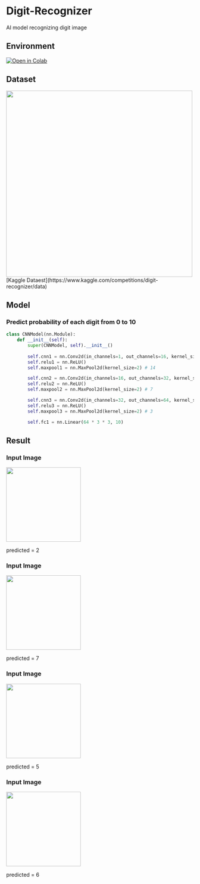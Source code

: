 # Digit-Recognizer
AI model recognizing digit image

## Environment
[![Open in Colab](https://colab.research.google.com/assets/colab-badge.svg)](https://colab.research.google.com/drive/1bQtLXtg7eMvmWmvYppJ9FKW1XAf_86LT#scrollTo=dc3rIWyriNtO)

## Dataset
<img width="500" src="https://user-images.githubusercontent.com/63842546/214025128-ab8c5fe9-5df3-4516-a4e4-01eceb66082a.png"/>
[Kaggle Dataest](https://www.kaggle.com/competitions/digit-recognizer/data)

## Model
### Predict probability of each digit from 0 to 10

```python
class CNNModel(nn.Module):
    def __init__(self):
        super(CNNModel, self).__init__()
        
        self.cnn1 = nn.Conv2d(in_channels=1, out_channels=16, kernel_size=3, stride=1, padding=1) # 28
        self.relu1 = nn.ReLU()
        self.maxpool1 = nn.MaxPool2d(kernel_size=2) # 14

        self.cnn2 = nn.Conv2d(in_channels=16, out_channels=32, kernel_size=3, stride=1, padding=1) # 14
        self.relu2 = nn.ReLU()
        self.maxpool2 = nn.MaxPool2d(kernel_size=2) # 7

        self.cnn3 = nn.Conv2d(in_channels=32, out_channels=64, kernel_size=3, stride=1, padding=1) # 14
        self.relu3 = nn.ReLU()
        self.maxpool3 = nn.MaxPool2d(kernel_size=2) # 3

        self.fc1 = nn.Linear(64 * 3 * 3, 10)
```

## Result
### Input Image
<img width="200" src="https://user-images.githubusercontent.com/63842546/214025450-080e1f81-d934-49ad-bf2a-0b6f638fa9f7.png"/>

predicted = 2

### Input Image
<img width="200" src="https://user-images.githubusercontent.com/63842546/214025612-e14f0d8a-9bef-4958-8516-67d51ae9a16a.png"/>

predicted = 7

### Input Image
<img width="200" src="https://user-images.githubusercontent.com/63842546/214026083-9d2c2c52-8625-4e3e-abfd-d73d1d9e988d.png"/>

predicted = 5

### Input Image
<img width="200" src="https://user-images.githubusercontent.com/63842546/214025967-3ed9a560-cd38-44a1-a674-53c36da5bb7b.png"/>

predicted = 6
